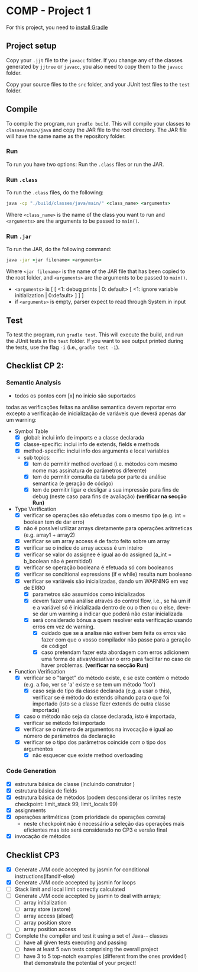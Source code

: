 # COMP - Project 1

For this project, you need to [install Gradle](https://gradle.org/install/)

## Project setup

Copy your ``.jjt`` file to the ``javacc`` folder. If you change any of the classes generated by ``jjtree`` or ``javacc``, you also need to copy them to the ``javacc`` folder.

Copy your source files to the ``src`` folder, and your JUnit test files to the ``test`` folder.

## Compile

To compile the program, run ``gradle build``. This will compile your classes to ``classes/main/java`` and copy the JAR file to the root directory. The JAR file will have the same name as the repository folder.

### Run

To run you have two options: Run the ``.class`` files or run the JAR.

### Run ``.class``

To run the ``.class`` files, do the following:

```cmd
java -cp "./build/classes/java/main/" <class_name> <arguments>
```

Where ``<class_name>`` is the name of the class you want to run and ``<arguments>`` are the arguments to be passed to ``main()``.

### Run ``.jar``

To run the JAR, do the following command:

```cmd
java -jar <jar filename> <arguments>
```

Where ``<jar filename>`` is the name of the JAR file that has been copied to the root folder, and ``<arguments>`` are the arguments to be passed to ``main()``.
 - ``<arguments>`` is [ <file to be tested> [ <1: debug prints | 0: default> [ <1: ignore variable initialization | 0:default> ] ] ]
 - if ``<arguments>`` is empty, parser expect to read through System.in input

## Test

To test the program, run ``gradle test``. This will execute the build, and run the JUnit tests in the ``test`` folder. If you want to see output printed during the tests, use the flag ``-i`` (i.e., ``gradle test -i``).


## Checklist CP 2:
### Semantic Analysis

- todos os pontos com [x] no início são suportados  

todas as verificações feitas na análise semantica devem reportar erro excepto a verificação de inicialização de variáveis que deverá apenas dar um warning:  
- Symbol Table  
    * [x] global: inclui info de imports e a classe declarada  
    * [x] classe-specific: inclui info de extends, fields e methods  
    * [x] method-specific: inclui info dos arguments e local variables  
    * sub topics:  
       + [x] tem de permitir method overload (i.e. métodos com mesmo nome mas assinatura de parâmetros diferente)  
       + [x] tem de permitir consulta da tabela por parte da análise semantica (e geração de código)  
       + [x] tem de permitir ligar e desligar a sua impressão para fins de debug (neste caso para fins de avaliação) __(verificar na secção Run)__  
- Type Verification  
    * [x] verificar se operações são efetuadas com o mesmo tipo (e.g. int + boolean tem de dar erro)  
    * [x] não é possível utilizar arrays diretamente para operações aritmeticas (e.g. array1 + array2)  
    * [x] verificar se um array access é de facto feito sobre um array   
    * [x] verificar se o indice do array access é um inteiro  
    * [x] verificar se valor do assignee é igual ao do assigned (a_int = b_boolean não é permitido!)  
    * [x] verificar se operação booleana é efetuada só com booleanos  
    * [x] verificar se conditional expressions (if e while) resulta num booleano  
    * [x] verificar se variáveis são inicializadas, dando um WARNING em vez de ERRO  
       + [x] parametros são assumidos como inicializados  
       + [x] devem fazer uma análise através do control flow, i.e., se há um if e a variável só é inicializada dentro de ou o then ou o else, deve-se dar um warning a indicar que poderá não estar inicializada  
       + [x] será considerado bónus a quem resolver esta verificação usando erros em vez de warning.  
            - [x] cuidado que se a analise não estiver bem feita os erros vão fazer com que o vosso compilador não passe para a geração de código!  
			- [x] caso pretendam fazer esta abordagem com erros adicionem uma forma de ativar/desativar o erro para facilitar no caso de haver problemas. __(verificar na secção Run)__  
- Function Verification  
	* [x] verificar se o "target" do método existe, e se este contém o método (e.g. a.foo, ver se 'a' existe e se tem um método 'foo')  
	    - [x] caso seja do tipo da classe declarada (e.g. a usar o this), verificar se é método do extends olhando para o que foi importado (isto se a classe fizer extends de outra classe importada)  
	* [x] caso o método não seja da classe declarada, isto é importada, verificar se método foi importado  
	* [x] verificar se o número de argumentos na invocação é igual ao número de parâmetros da declaração  
	* [x] verificar se o tipo dos parâmetros coincide com o tipo dos argumentos  
	    - [x] não esquecer que existe method overloading  
### Code Generation  

* [x] estrutura básica de classe (incluindo construtor <init>)  
* [x] estrutura básica de fields  
* [x] estrutura básica de métodos (podem desconsiderar os limites neste checkpoint: limit_stack 99, limit_locals 99)  
* [x] assignments  
* [x] operações aritméticas (com prioridade de operações correta)  
	- neste checkpoint não é necessário a seleção das operações mais eficientes mas isto será considerado no CP3 e versão final  
* [x] invocação de métodos  

## Checklist CP3
* [x] Generate JVM code accepted by jasmin for conditional instructions(ifandif-else)
* [x] Generate JVM code accepted by jasmin for loops
* [ ] Stack limit and local limit correctly calculated
* [ ] Generate JVM code accepted by jasmin to deal with arrays;
  - [ ] array initialization
  - [ ] array store (astore)
  - [ ] array access (aload)
  - [ ] array position store
  - [ ] array position access
* [ ] Complete the compiler and test it using a set of Java-- classes
  - [ ] have all given tests executing and passing
  - [ ] have at least 5 own tests comprising the overall project
  - [ ] have 3 to 5 top-notch examples (different from the ones provided!) that demonstrate the potential of your project!